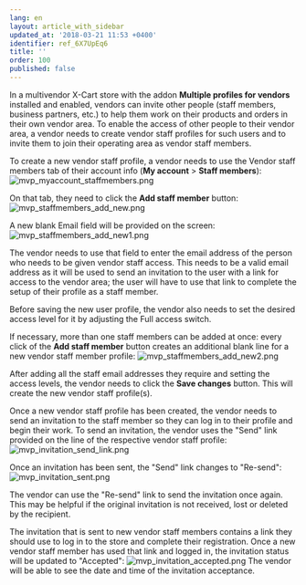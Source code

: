 ```yaml
---
lang: en
layout: article_with_sidebar
updated_at: '2018-03-21 11:53 +0400'
identifier: ref_6X7UpEq6
title: ''
order: 100
published: false
---
```

In a multivendor X-Cart store with the addon **Multiple profiles for vendors** installed and enabled, vendors can invite other people (staff members, business partners, etc.) to help them work on their products and orders in their own vendor area. To enable the access of other people to their vendor area, a vendor needs to create vendor staff profiles for such users and to invite them to join their operating area as vendor staff members.  

To create a new vendor staff profile, a vendor needs to use the Vendor staff members tab of their account info (**My account** > **Staff members**):
![mvp_myaccount_staffmembers.png]({{site.baseurl}}/attachments/ref_6X7UpEq6/mvp_myaccount_staffmembers.png)

On that tab, they need to click the **Add staff member** button:
![mvp_staffmembers_add_new.png]({{site.baseurl}}/attachments/ref_6X7UpEq6/mvp_staffmembers_add_new.png)

A new blank Email field will be provided on the screen:
![mvp_staffmembers_add_new1.png]({{site.baseurl}}/attachments/ref_6X7UpEq6/mvp_staffmembers_add_new1.png)

The vendor needs to use that field to enter the email address of the person who needs to be given vendor staff access. This needs to be a valid email address as it will be used to send an invitation to the user with a link for access to the vendor area; the user will have to use that link to complete the setup of their profile as a staff member.

Before saving the new user profile, the vendor also needs to set the desired access level for it by adjusting the Full access switch.

If necessary, more than one staff members can be added at once: every click of the **Add staff member** button creates an additional blank line for a new vendor staff member profile:
![mvp_staffmembers_add_new2.png]({{site.baseurl}}/attachments/ref_6X7UpEq6/mvp_staffmembers_add_new2.png)

After adding all the staff email addresses they require and setting the access levels, the vendor needs to click the **Save changes** button. This will create the new vendor staff profile(s).

Once a new vendor staff profile has been created, the vendor needs to send an invitation to the staff member so they can log in to their profile and begin their work. To send an invitation, the vendor uses the "Send" link provided on the line of the respective vendor staff profile:
![mvp_invitation_send_link.png]({{site.baseurl}}/attachments/ref_6X7UpEq6/mvp_invitation_send_link.png)

Once an invitation has been sent, the "Send" link changes to "Re-send": 
![mvp_invitation_sent.png]({{site.baseurl}}/attachments/ref_6X7UpEq6/mvp_invitation_sent.png)

The vendor can use the "Re-send" link to send the invitation once again. This may be helpful if the original invitation is not received, lost or deleted by the recipient.

The invitation that is sent to new vendor staff members contains a link they should use to log in to the store and complete their registration. Once a new vendor staff member has used that link and logged in, the invitation status will be updated to "Accepted":
![mvp_invitation_accepted.png]({{site.baseurl}}/attachments/ref_6X7UpEq6/mvp_invitation_accepted.png)
The vendor will be able to see the date and time of the invitation acceptance.


